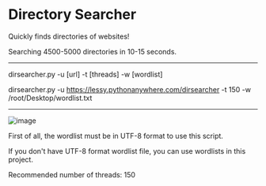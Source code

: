 # Directory Searcher

Quickly finds directories of websites!

Searching 4500-5000 directories in 10-15 seconds.

--------

dirsearcher.py -u [url] -t [threads] -w [wordlist]

dirsearcher.py -u https://lessy.pythonanywhere.com/dirsearcher -t 150 -w /root/Desktop/wordlist.txt

---

![image](https://github.com/Lessyzz/firs/assets/102208615/9f593195-6f08-479c-a7be-dbc99775b48f)

First of all, the wordlist must be in UTF-8 format to use this script.

If you don't have UTF-8 format wordlist file, you can use wordlists in this project.

Recommended number of threads: 150

